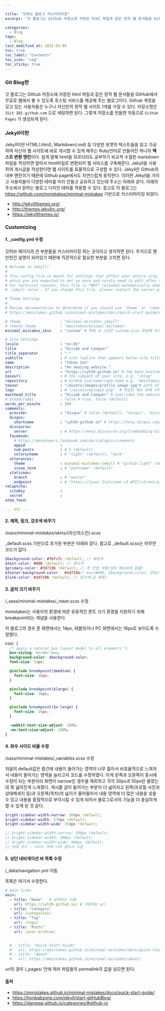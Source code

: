 ```yaml
---

title: "깃허브 블로그 커스터마이징"
excerpt: "깃 블로그는 Github 저장소에 저장된 html 파일과 같은 정적 웹 문서들을 GitHub에서 무료로 웹에서 볼 수 있도록 호스팅 서비스를 제공해 주는 블로그이다." 

categories:
  - Blog
tags:
  - Blog
last_modified_at: 2021-03-05 
toc: true
toc_label: "Contents"
toc_icon: "cog"
toc_sticky: true
---
```


### Git Blog란

깃 블로그는 Github 저장소에 저장된 html 파일과 같은 정적 웹 문서들을 GitHub에서 무료로 웹에서 볼 수 있도록 호스팅 서비스를 제공해 주는 블로그이다. Github 계정을 갖고 있는 사용자들은 누구나 자신만의 정적 웹 사이트 1개를 가질 수 있다. 저장소명은 `{Git ID}.github.com` 으로 세팅하면 된다. 그렇게 저장소를 만들면 자동으로 `Github Pages` 가 생성되게 된다. 



### Jekyll이란

Jekyll이란 HTML(.html), Markdown(.md) 등 다양한 포맷의 텍스트들을 읽고 가공하여 자신의 웹 사이트에 바로 게시할 수 있게 해주는 Ruby언어로 만들어진 하나의 **텍스트 변환 엔진**이다. 쉽게 말해 html을 모르더라도 공부하기 비교적 수월한 markdown 파일을 작성하면 알아서 html파일로 변환되어 웹 서비스를 구축해준다. Jekyll을 사용하여 게시글을 작성한다면 웹 사이트를 효율적으로 구성할 수 있다. Jekyll은 Github의 내부 엔진이기 때문에 Github page에서도 자연스럽게 동작한다. 이러한 Jekyll을 가지고 사용자들이 다양한 테마를 미리 만들고 공유하고 있는데 주소는 아래와 같다. 아래의 주소에서 원하는 블로그 디자인 테마를 적용할 수 있다. 참고로 이 블로그는 <https://github.com/mmistakes/minimal-mistakes> 기반으로 커스터마이징 되었다. 

- <http://jekyllthemes.org/>
- <http://themes.jekyllrc.org/>
- <https://jekyllthemes.io/>



### Customizing

#### 1. _config.yml 수정

깃허브 페이지의 큰 부분들을 커스터마이징 하는 곳이라고 생각하면 된다. 주석으로 웬만한건 설명이 되어있기 때문에 직관적으로 필요한 부분을 고치면 된다. 

~~~yaml
# Welcome to Jekyll!
#
# This config file is meant for settings that affect your entire site, values
# which you are expected to set up once and rarely need to edit after that.
# For technical reasons, this file is *NOT* reloaded automatically when you use
# `jekyll serve`. If you change this file, please restart the server process.

# Theme Settings
#
# Review documentation to determine if you should use `theme` or `remote_theme`
# https://mmistakes.github.io/minimal-mistakes/docs/quick-start-guide/#installing-the-theme

# theme                  : "minimal-mistakes-jekyll"
# remote_theme           : "mmistakes/minimal-mistakes"
minimal_mistakes_skin    : "custom" # 현재 내 스킨은 custom.scss 파일에 커스터마이징 되어 있다. "default" "contrast", "aqua", "air", "dark", "dirt", "neon", "mint", "plum", "sunrise"

# Site Settings
locale                   : "en-US"
title                    : "Divide and Comquer"
title_separator          : "-"
subtitle                 : # site tagline that appears below site title in masthead
name                     : "Yohan Sun"
description              : "An amazing website."
url                      : "https://syh39.github.io" # the base hostname & protocol for your site e.g. "https://mmistakes.github.io"
baseurl                  : # the subpath of your site, e.g. "/blog"
repository               : # GitHub username/repo-name e.g. "mmistakes/minimal-mistakes"
teaser                   : "/assets/images/profile_image.jpg"# path of fallback teaser image, e.g. "/assets/images/500x300.png"
logo                     : # "/assets/mylogo2.png"  # 최상단 메뉴 바에 사이트 로고 넣기 / path of logo image to display in the masthead, e.g. "/assets/images/88x88.png"
masthead_title           : "Divide and Comquer" # overrides the website title displayed in the masthead, use " " for no title
# breadcrumbs            : false # true, false (default)
words_per_minute         : 200
comments:
  provider               : "disqus" # false (default), "disqus", "discourse", "facebook", "staticman", "staticman_v2", "utterances", "custom"
  disqus:
    shortname            : "syh39-github-io" # https://help.disqus.com/customer/portal/articles/466208-what-s-a-shortname-
  discourse:
    server               : # https://meta.discourse.org/t/embedding-discourse-comments-via-javascript/31963 , e.g.: meta.discourse.org
  facebook:
    # https://developers.facebook.com/docs/plugins/comments
    appid                :
    num_posts            : # 5 (default)
    colorscheme          : # "light" (default), "dark"
  utterances:
    theme                : minimal-mistakes-jekyll # "github-light" (default), "github-dark"
    issue_term           : # "pathname" (default)
  staticman:
    branch               : # "master"
    endpoint             : # "https://{your Staticman v3 API}/v3/entry/github/"
reCaptcha:
  siteKey                :
  secret                 :
atom_feed:

... etc ... 

~~~

 

#### 2. 제목, 링크, 강조색 바꾸기

/*sass/minimal-mistakes/skins/*(자신의스킨).scss

_default.scss 기반으로 추가된 부분은 아래와 같다. 참고로 _default.scss는 아무런 코드가 없다. 

~~~scss
$background-color: #fbfcfc !default; // 배경색 
$text-color: #000 !default; // 폰트색
$primary-color: #3d719b !default; // 주 컨셉 색깔(상단 메뉴바의 밑줄)
$footer-background-color:  #3d719b/* mix(#000, $background-color, 25%)*/ !default; // footer 색
$link-color: #3d719b !default; // 링크색(글 제목)
~~~



#### 3. 글자 크기 바꾸기

/_sass/minimal-mistakes/_reset.scss 수정

mmistakes는 사용자의 환경에 따른 유동적인 폰트 크기 환경을 지원하기 위해 breakpoint라는 개념을 사용한다.

이 블로그의 경우 폰 화면에서는 14px, 테블릿이나 PC 화면에서는 16px로 보이도록 수정했다. 

~~~scss
html {
  /* apply a natural box layout model to all elements */
  box-sizing: border-box;
  background-color: $background-color;
  font-size: 14px;

  @include breakpoint($medium) {
    font-size: 16px;
  }

  @include breakpoint($large) {
    font-size: 16px;
  }

  @include breakpoint($x-large) {
    font-size: 16px;
  }

  -webkit-text-size-adjust: 100%;
  -ms-text-size-adjust: 100%;
}
~~~



#### 4. 좌우 사이드 비율 수정

/sass/minimal-mistakes/_variables.scss 수정

처음의 default값은 중간에 내용이 들어가는 영역이 너무 좁아서 비효율적으로 느껴져서 내용이 들어가는 영역을 늘리고자 코드를 수정하였다. 이게 왼쪽과 오른쪽이 동시에 수정이 되는 부분이라 화면이 narrow인 경우를 제외하고 각각 30px과 50px만 줄였는데 확 넓어진게 느껴졌다. 게시물 글이 들어가는 부분이 더 넓어지고 왼쪽(프로필 사진과 상태메세지 등)과 오른쪽(목차)의 넓이가 줄어들어서 내용 영역에 더 많은 내용을 넣을 수 있고 내용을 중점적으로 부각시킬 수 있게 되어서 블로그로서의 기능을 더 충실하게 할 수 있게 된 것 같다. 

~~~scss
$right-sidebar-width-narrow: 200px !default;
$right-sidebar-width: 270px !default;
$right-sidebar-width-wide: 350px !default;

// $right-sidebar-width-narrow: 200px !default;
// $right-sidebar-width: 300px !default;
// $right-sidebar-width-wide: 400px !default;
// 원래 코드 - 사이드 여백 너무 많아서 수정
~~~



#### 5. 상단 네비게이션 바 목록 수정

/_data/navigation.yml 이동

목록은 여기서 수정한다. 

~~~yaml
# main links
main:
  - title: "Home"   # 보여지는 이름 
    url: https://syh39.github.io/ # 이동하는 url
  - title: "Category"
    url: /categories/
  - title: "Tag"
    url: /tags/
  - title: "Posts"
    url: /year-archive/
    

  # - title: "Quick-Start Guide"
  #   url: https://mmistakes.github.io/minimal-mistakes/docs/quick-start-guide/
  # - title: "About"
  #   url: https://mmistakes.github.io/minimal-mistakes/about/
~~~

url의 경우 /_pages/ 안에 여러 파일들의 permalink의 값을 넣으면 된다. 







#### 출처

- <https://mmistakes.github.io/minimal-mistakes/docs/quick-start-guide/>
- <https://honbabzone.com/jekyll/start-gitHubBlog/>
- <https://danggai.github.io/categories/#github-io>















